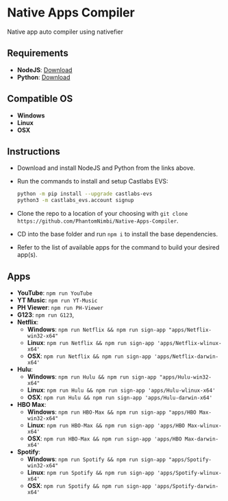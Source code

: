 # Native Apps Compiler
Native app auto compiler using nativefier

## Requirements

 * **NodeJS**: [Download][URL1]
 * **Python**: [Download][URL2]

## Compatible OS

 * **Windows**
 * **Linux**
 * **OSX**

## Instructions

 * Download and install NodeJS and Python from the links above.
 * Run the commands to install and setup Castlabs EVS:
 
    ```sh
    python -m pip install --upgrade castlabs-evs
    python3 -m castlabs_evs.account signup
    ```
 * Clone the repo to a location of your choosing with `git clone https://github.com/PhantomNimbi/Native-Apps-Compiler`.
 * CD into the base folder and run `npm i` to install the base dependencies.
 * Refer to the list of available apps for the command to build your desired app(s). 

## Apps

  * **YouTube**: `npm run YouTube`
  * **YT Music**: `npm run YT-Music`
  * **PH Viewer**: `npm run PH-Viewer`
  * **G123**: `npm run G123`,
  * **Netflix**: 
    * **Windows**: `npm run Netflix && npm run sign-app "apps/Netflix-win32-x64"`
    * **Linux**: `npm run Netflix && npm run sign-app 'apps/Netflix-wlinux-x64'`
    * **OSX**: `npm run Netflix && npm run sign-app 'apps/Netflix-darwin-x64'`
* **Hulu**: 
    * **Windows**: `npm run Hulu && npm run sign-app "apps/Hulu-win32-x64"`
    * **Linux**: `npm run Hulu && npm run sign-app 'apps/Hulu-wlinux-x64'`
    * **OSX**: `npm run Hulu && npm run sign-app 'apps/Hulu-darwin-x64'`
* **HBO Max**: 
    * **Windows**: `npm run HBO-Max && npm run sign-app "apps/HBO Max-win32-x64"`
    * **Linux**: `npm run HBO-Max && npm run sign-app 'apps/HBO Max-wlinux-x64'`
    * **OSX**: `npm run HBO-Max && npm run sign-app 'apps/HBO Max-darwin-x64'`
* **Spotify**: 
    * **Windows**: `npm run Spotify && npm run sign-app "apps/Spotify-win32-x64"`
    * **Linux**: `npm run Spotify && npm run sign-app 'apps/Spotify-wlinux-x64'`
    * **OSX**: `npm run Spotify && npm run sign-app 'apps/Spotify-darwin-x64'`

[URL1]: https://nodejs.org
[URL2]: https://python.org